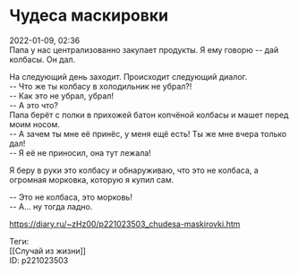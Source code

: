 Чудеса маскировки
==================

   
 2022-01-09, 02:36   
  Папа у нас централизованно закупает продукты. Я ему говорю -- дай колбасы. Он дал.   
   
 На следующий день заходит. Происходит следующий диалог.   
 -- Что же ты колбасу в холодильник не убрал?!   
 -- Как это не убрал, убрал!   
 -- А это что?   
 Папа берёт с полки в прихожей батон копчёной колбасы и машет перед моим носом.   
 -- А зачем ты мне её принёс, у меня ещё есть! Ты же мне вчера только дал!   
 -- Я её не приносил, она тут лежала!   
   
 Я беру в руки это колбасу и обнаруживаю, что это не колбаса, а огромная морковка, которую я купил сам.   
   
 -- Это не колбаса, это морковь!   
 -- А... ну тогда ладно.   
    
 <https://diary.ru/~zHz00/p221023503_chudesa-maskirovki.htm>   
   
 Теги:   
 [[Случай из жизни]]   
 ID: p221023503
